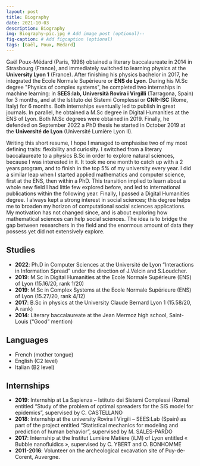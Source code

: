 ```yaml
---
layout: post
title: Biography
date: 2021-10-03
description: Biography
img: Biography-pic.jpg # Add image post (optional)--
fig-caption: # Add figcaption (optional)
tags: [Gaël, Poux, Médard]
---
```


Gaël Poux-Médard (Paris, 1996) obtained a literary baccalaureate in 2014 in Strasbourg (France), 
and immediately switched to learning 
physics at the **University Lyon 1** (France). After finishing his physics bachelor in 2017, he 
integrated the Ecole Normale Supérieure or **ENS de Lyon**. During his M.Sc degree "Physics of complex systems", 
he completed two internships in machine learning: in **SEES:lab, Università Rovira i Virgilli** (Tarragona, Spain) 
for 3 months, and at the Istituto dei Sistemi Complessi or **CNR-ISC** (Rome, Italy) for 6 months. 
Both internships eventually led to publish in great journals. 
In parallel, he obtained a M.Sc degree in Digital Humanities at the ENS of Lyon. 
Both M.Sc degrees were obtained in 2019. Finally, he defended on September 2022 a PhD thesis he started in October 2019 
at the **Université de Lyon** (Université Lumière Lyon II).

Writing this short resume, I hope I managed to emphasise two of my most defining traits: 
flexibility and curiosity. I switched from a literary baccalaureate to a physics B.Sc 
in order to explore natural sciences, because I was interested in it. It took me one 
month to catch up with a 2 years program, and to finish in the top 5% of my university every year.
I did a similar leap when I started applied mathematics and computer science, first at the ENS, 
then within a PhD. This transition implied to learn about a whole new field I had 
little few explored before, and led to international publications within the following year.
Finally, I passed a Digital Humanities degree. I always kept a strong interest in social sciences; 
this degree helps me to broaden my horizon of computational social sciences applications.
My motivation has not changed since, and is about exploring how mathematical sciences 
can help social sciences. The idea is to bridge the gap between researchers in the field and 
the enormous amount of data they possess yet did not extensively explore.

## Studies
-	**2022**: Ph.D in Computer Sciences at the Université de Lyon “Interactions in Information Spread” under the direction of J.Velcin and S.Loudcher.
-	**2019**: M.Sc in Digital Humanities at the Ecole Normale Supérieure (ENS) of Lyon (15.16/20, rank 1/20)
-	**2019**: M.Sc in Complex Systems at the Ecole Normale Supérieure (ENS) of Lyon (15.27/20, rank 4/12)
-	**2017**: B.Sc in physics at the University Claude Bernard Lyon 1 (15.58/20, A rank)
-	**2014**: Literary baccalaureate at the Jean Mermoz high school, Saint-Louis (“Good” mention)

## Languages
-	French (mother tongue)
-	English (C2 level)
-	Italian (B2 level)

## Internships
-	**2019**: Internship at La Sapienza – Istituto dei Sistemi Complessi (Roma) entitled “Study of the problem of optimal spreaders for the SIS model for epidemics”, supervised by C. CASTELLANO
-	**2018**: Internship at the university Rovira I Virgili – SEES:Lab (Spain) as part of the project entitled “Statistical mechanics for modeling and prediction of human behavior”, supervised by M. SALES-PARDO
-	**2017**: Internship at the Institut Lumière Matière (iLM) of Lyon entitled « Bubble nanofluidics », supervised by C. YBERT and O. BONHOMME
-	**2011-2016**: Volunteer on the archeological excavation site of Puy-de-Corent, Auvergne.
